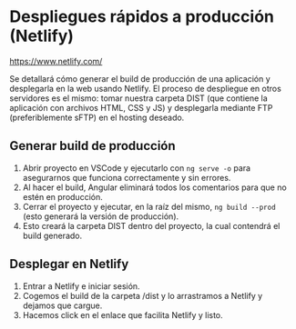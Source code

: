 # Despliegues rápidos a producción (Netlify)

<https://www.netlify.com/>

Se detallará cómo generar el build de producción de una aplicación y desplegarla en la web usando Netlify.
El proceso de despliegue en otros servidores es el mismo: tomar nuestra carpeta DIST (que contiene la aplicación con archivos HTML, CSS y JS) y desplegarla mediante FTP (preferiblemente sFTP) en el hosting deseado.

## Generar build de producción
1. Abrir proyecto en VSCode y ejecutarlo con `ng serve -o` para asegurarnos que funciona correctamente y sin errores.
2. Al hacer el build, Angular eliminará todos los comentarios para que no estén en producción.
3. Cerrar el proyecto y ejecutar, en la raíz del mismo, `ng build --prod` (esto generará la versión de producción).
4. Esto creará la carpeta DIST dentro del proyecto, la cual contendrá el build generado.

## Desplegar en Netlify
1. Entrar a Netlify e iniciar sesión.
2. Cogemos el build de la carpeta /dist y lo arrastramos a Netlify y dejamos que cargue.
3. Hacemos click en el enlace que facilita Netlify y listo.
